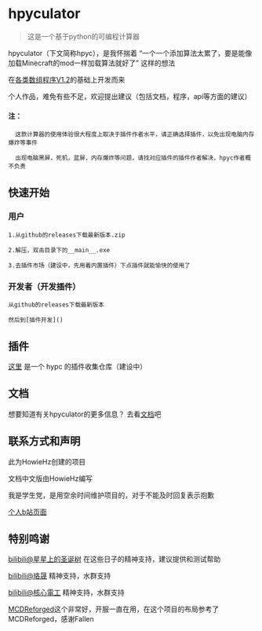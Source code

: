 # hpyculator

>这是一个基于python的可编程计算器

  hpyculator（下文简称hpyc），是我怀揣着 “一个一个添加算法太累了，要是能像加载Minecraft的mod一样加载算法就好了” 这样的想法
  
  在[各类数组程序V1.2](https://www.bilibili.com/video/BV18p4y1h7bQ)的基础上开发而来
  
  个人作品，难免有些不足，欢迎提出建议（包括文档，程序，api等方面的建议）
  
  #### 注：
      
      这款计算器的使用体验很大程度上取决于插件作者水平，请正确选择插件，以免出现电脑内存爆炸等事件
  
      出现电脑黑屏，死机，蓝屏，内存爆炸等问题，请找对应插件的插件作者解决，hpyc作者概不负责
  
  
## 快速开始

### 用户

    1.从github的releases下载最新版本.zip

    2.解压，双击目录下的__main__.exe

    3.去插件市场（建设中，先用着内置插件）下点插件就能愉快的使用了


### 开发者（开发插件）

    从github的releases下载最新版本

    然后到[插件开发]()

## 插件

[这里](https://github.com/HowieHz/PluginCatalogue) 是一个 hypc 的插件收集仓库（建设中）

## 文档

想要知道有关hpyculator的更多信息？ 去看[文档]( )吧 


## 联系方式和声明

此为HowieHz创建的项目

文档中文版由HowieHz编写

我是学生党，是用空余时间维护项目的，对于不能及时回复表示抱歉

[个人b站页面](https://space.bilibili.com/176670190)

## 特别鸣谢

[bilibili@星星上的圣诞树](https://space.bilibili.com/8222978) 在这些日子的精神支持，建议提供和测试帮助

[bilibili@珞晟](https://space.bilibili.com/312714981)           精神支持，水群支持

[bilibili@核心電工](https://space.bilibili.com/25325033)        精神支持，水群支持

[MCDReforged](https://github.com/Fallen-Breath/MCDReforged)这个非常好，开服一直在用，在这个项目的布局参考了MCDReforged，感谢Fallen

